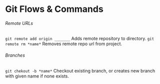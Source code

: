 # Git Flows & Commands
###### *Remote URLs*
```git remote add origin _______```
Adds remote repository to directory.
```git remote rm *name*```
Removes remote repo url from project.

###### *Branches*
```git chekout -b *name*```
Checkout existing branch, or creates new branch with given name if none exists. 